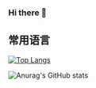 ### Hi there 👋

<!--
**chenjing185/chenjing185** is a ✨ _special_ ✨ repository because its `README.md` (this file) appears on your GitHub profile.

Here are some ideas to get you started:

- 🔭 I’m currently working on ...
- 🌱 I’m currently learning ...
- 👯 I’m looking to collaborate on ...
- 🤔 I’m looking for help with ...
- 💬 Ask me about ...
- 📫 How to reach me: ...
- 😄 Pronouns: ...
- ⚡ Fun fact: ...
-->
## 常用语言
[![Top Langs](https://github-readme-stats.vercel.app/api/top-langs/?username=anuraghazra&langs_count=15)](https://github.com/anuraghazra/github-readme-stats)


![Anurag's GitHub stats](https://github-readme-stats.vercel.app/api?username=chenjing185&show_icons=true&theme=radical)
